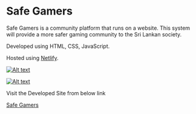 # Safe Gamers

Safe Gamers is a community platform that runs on a website. This system will provide a more safer gaming community to the Sri Lankan society.

Developed using HTML, CSS, JavaScript.

Hosted using [Netlify](https://app.netlify.com/).

[![Alt text](https://user-images.githubusercontent.com/70365956/159845575-9dbcb054-0b69-4666-9f4a-f5dfb4112657.png)](https://user-images.githubusercontent.com/70365956/159845575-9dbcb054-0b69-4666-9f4a-f5dfb4112657.png)  

[![Alt text](https://user-images.githubusercontent.com/70365956/159845892-5f291945-9e7d-4f42-8a72-2126c57ad46e.png)](https://user-images.githubusercontent.com/70365956/159845892-5f291945-9e7d-4f42-8a72-2126c57ad46e.png)  


Visit the Developed Site from below link

[Safe Gamers](https://safegamers-home.netlify.app/)
